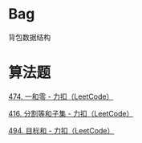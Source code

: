 # Bag

背包数据结构

# 算法题

[474. 一和零 - 力扣（LeetCode）](https://leetcode.cn/problems/ones-and-zeroes/)

[416. 分割等和子集 - 力扣（LeetCode）](https://leetcode.cn/problems/partition-equal-subset-sum/)

[494. 目标和 - 力扣（LeetCode）](https://leetcode.cn/problems/target-sum/)
